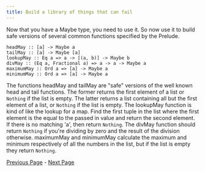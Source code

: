 ```yaml
---
title: Build a library of things that can fail
---
```


Now that you have a Maybe type, you need to use it.  So now use it to build
safe versions of several common functions specified by the Prelude.

    headMay :: [a] -> Maybe a
    tailMay :: [a] -> Maybe [a]
    lookupMay :: Eq a => a -> [(a, b)] -> Maybe b
    divMay :: (Eq a, Fractional a) => a -> a -> Maybe a
    maximumMay :: Ord a => [a] -> Maybe a
    minimumMay :: Ord a => [a] -> Maybe a

The functions headMay and tailMay are "safe" versions of the well known head and
tail functions. The former returns the first element of a list or `Nothing` if the
list is empty. The latter returns a list containing all but the first element of
a list, or `Nothing` if the list is empty. The lookupMay function is kind of like
the lookup for a map. Find the first tuple in the list where the first element
is the equal to the passed in value and return the second element. If there is
no matching 'a', then return `Nothing`. The divMay function should return `Nothing`
if you're dividing by zero and the result of the division otherwise. maximumMay
and minimumMay calculate the maximum and minimum respectively of all the numbers
in the list, but if the list is empty they return `Nothing`.

[Previous Page](ex2-1.html) - [Next Page](ex2-3.html)
